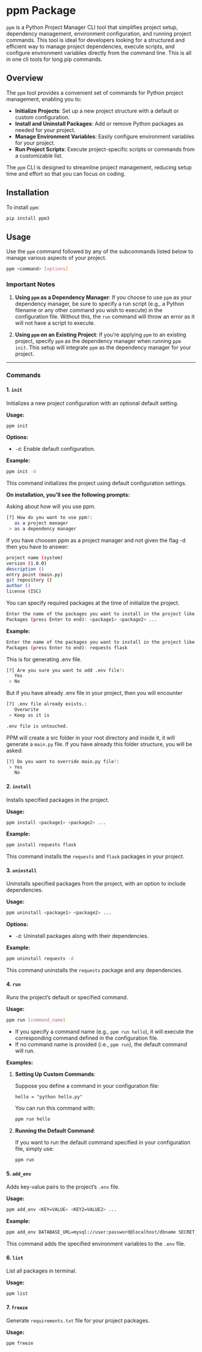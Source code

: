 # ppm Package

`ppm` is a Python Project Manager CLI tool that simplifies project setup, dependency management, environment configuration, and running project commands. This tool is ideal for developers looking for a structured and efficient way to manage project dependencies, execute scripts, and configure environment variables directly from the command line. This is all in one cli tools for long pip commands.

## Overview

The `ppm` tool provides a convenient set of commands for Python project management, enabling you to:

- **Initialize Projects**: Set up a new project structure with a default or custom configuration.
- **Install and Uninstall Packages**: Add or remove Python packages as needed for your project.
- **Manage Environment Variables**: Easily configure environment variables for your project.
- **Run Project Scripts**: Execute project-specific scripts or commands from a customizable list.

The `ppm` CLI is designed to streamline project management, reducing setup time and effort so that you can focus on coding.

## Installation

To install `ppm`:

```bash
pip install ppm3
```

## Usage

Use the `ppm` command followed by any of the subcommands listed below to manage various aspects of your project.

```bash
ppm <command> [options]
```

### Important Notes

1. **Using `ppm` as a Dependency Manager**: If you choose to use `ppm` as your dependency manager, be sure to specify a run script (e.g., a Python filename or any other command you wish to execute) in the configuration file. Without this, the `run` command will throw an error as it will not have a script to execute.

2. **Using `ppm` on an Existing Project**: If you’re applying `ppm` to an existing project, specify `ppm` as the dependency manager when running `ppm init`. This setup will integrate `ppm` as the dependency manager for your project.

---

### Commands

#### 1. `init`

Initializes a new project configuration with an optional default setting.

**Usage:**

```bash
ppm init
```

**Options:**

- `-d`: Enable default configuration.

**Example:**

```bash
ppm init -d
```

This command initializes the project using default configuration settings.

**On installation, you'll see the following prompts:**

Asking about how will you use ppm.

```bash
[?] How do you want to use ppm?:
   as a project manager
 > as a dependency manager
```

If you have choosen ppm as a project manager and not given the flag -d then you have to answer:

```bash
project name (system)
version (1.0.0)
description ()
entry point (main.py)
git repository ()
author ()
license (ISC)
```

You can specify required packages at the time of initialize the project.

```bash
Enter the name of the packages you want to install in the project like (<package_name>==<version>) or (<package_name>).
Packages (press Enter to end): <package1> <package2> ...
```

**Example:**

```bash
Enter the name of the packages you want to install in the project like (<package_name>==<version>) or (<package_name>).
Packages (press Enter to end): requests flask
```

This is for generating .env file.

```bash
[?] Are you sure you want to add .env file?:
   Yes
 > No
```

But if you have already .env file in your project, then you will encounter

```bash
[?] .env file already exists.:
   Overwrite
 > Keep as it is

.env file is untouched.
```

PPM will create a src folder in your root directory and inside it, it will generate a `main.py` file. If you have already this folder structure, you will be asked:

```bash
[?] Do you want to override main.py file?:
 > Yes
   No
```

#### 2. `install`

Installs specified packages in the project.

**Usage:**

```bash
ppm install <package1> <package2> ...
```

**Example:**

```bash
ppm install requests flask
```

This command installs the `requests` and `flask` packages in your project.

#### 3. `uninstall`

Uninstalls specified packages from the project, with an option to include dependencies.

**Usage:**

```bash
ppm uninstall <package1> <package2> ...
```

**Options:**

- `-d`: Uninstall packages along with their dependencies.

**Example:**

```bash
ppm uninstall requests -d
```

This command uninstalls the `requests` package and any dependencies.

#### 4. `run`

Runs the project’s default or specified command.

**Usage:**

```bash
ppm run [command_name]
```

- If you specify a command name (e.g., `ppm run hello`), it will execute the corresponding command defined in the configuration file.
- If no command name is provided (i.e., `ppm run`), the default command will run.

**Examples:**

1. **Setting Up Custom Commands**:

   Suppose you define a command in your configuration file:

   ```text
   hello = "python hello.py"
   ```

   You can run this command with:

   ```bash
   ppm run hello
   ```

2. **Running the Default Command**:

   If you want to run the default command specified in your configuration file, simply use:

   ```bash
   ppm run
   ```

#### 5. `add_env`

Adds key-value pairs to the project’s `.env` file.

**Usage:**

```bash
ppm add_env <KEY=VALUE> <KEY2=VALUE2> ...
```

**Example:**

```bash
ppm add_env DATABASE_URL=mysql://user:password@localhost/dbname SECRET_KEY=your_secret_key
```

This command adds the specified environment variables to the `.env` file.

#### 6. `list`

List all packages in terminal.

**Usage:**

```bash
ppm list
```

#### 7. `freeze`

Generate `requirements.txt` file for your project packages.

**Usage:**

```bash
ppm freeze
```
